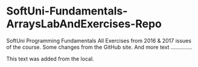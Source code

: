 # SoftUni-Fundamentals-ArraysLabAndExercises-Repo
SoftUni Programming Fundamentals All Exercises from 2016 &amp; 2017 issues of the course.
Some changes from the GitHub site. And more text ..............


This text was added from the local.